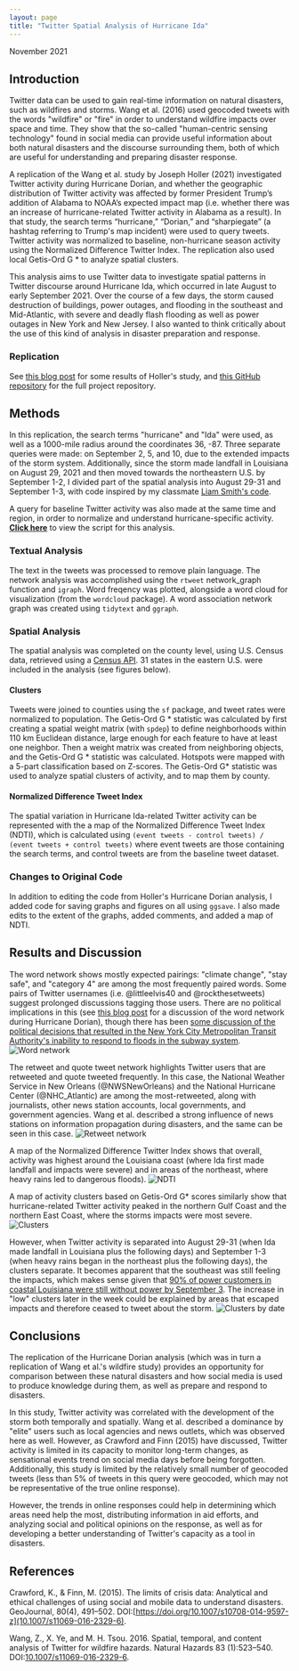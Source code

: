 ```yaml
---
layout: page
title: "Twitter Spatial Analysis of Hurricane Ida"
---
```

November 2021

## Introduction
Twitter data can be used to gain real-time information on natural disasters, such as wildfires and storms. Wang et al. (2016) used geocoded tweets with the words "wildfire" or "fire" in order to understand wildfire impacts over space and time. They show that the so-called "human-centric sensing technology" found in social media can provide useful information about both natural disasters and the discourse surrounding them, both of which are useful for understanding and preparing disaster response.

A replication of the Wang et al. study by Joseph Holler (2021) investigated Twitter activity during Hurricane Dorian, and whether the geographic distribution of Twitter activity was affected by former President Trump’s addition of Alabama to NOAA’s expected impact map (i.e. whether there was an increase of hurricane-related Twitter activity in Alabama as a result). In that study, the search terms “hurricane,” “Dorian,” and “sharpiegate” (a hashtag referring to Trump's map incident) were used to query tweets.
Twitter activity was normalized to baseline, non-hurricane season activity using the Normalized Difference Twitter Index. The replication also used local Getis-Ord G * to analyze spatial clusters.

This analysis aims to use Twitter data to investigate spatial patterns in Twitter discourse around Hurricane Ida, which occurred in late August to early September 2021. Over the course of a few days, the storm caused destruction of buildings, power outages, and flooding in the southeast and Mid-Atlantic, with severe and deadly flash flooding as well as power outages in New York and New Jersey. I also wanted to think critically about the use of this kind of analysis in disaster preparation and response.

### Replication
See [this blog post](https://emwaugh.github.io/reflections/uncertainty-ethics-vgi.html) for some results of Holler's study, and [this GitHub repository](https://github.com/GIS4DEV/OR-Dorian) for the full project repository.

## Methods
In this replication, the search terms "hurricane" and "Ida" were used, as well as a 1000-mile radius around the coordinates 36, -87. Three separate queries were made: on September 2, 5, and 10, due to the extended impacts of the storm system. Additionally, since the storm made landfall in Louisiana on August 29, 2021 and then moved towards the northeastern U.S. by September 1-2, I divided part of the spatial analysis into August 29-31 and September 1-3, with code inspired by my classmate [Liam Smith's code](https://github.com/Liam-W-Smith/Dorian-Replication).


A query for baseline Twitter activity was also made at the same time and region, in order to normalize and understand hurricane-specific activity. **[Click here]()** to view the script for this analysis.

### Textual Analysis
The text in the tweets was processed to remove plain language. The network analysis was accomplished using the `rtweet` network_graph function and `igraph`. Word freqency was plotted, alongside a word cloud for visualization (from the `wordcloud` package). A word association network graph was created using `tidytext` and `ggraph`.

### Spatial Analysis
The spatial analysis was completed on the county level, using U.S. Census data, retrieved using a [Census API](https://api.census.gov/data/key_signup.html). 31 states in the eastern U.S. were included in the analysis (see figures below).

#### Clusters
Tweets were joined to counties using the `sf` package, and tweet rates were normalized to population. The Getis-Ord G * statistic was calculated by first creating a spatial weight matrix (with `spdep`) to define neighborhoods within 110 km Euclidean distance, large enough for each feature to have at least one neighbor. Then a weight matrix was created from neighboring objects, and the Getis-Ord G * statistic was calculated. Hotspots were mapped with a 5-part classification based on Z-scores. The Getis-Ord G* statistic was used to analyze spatial clusters of activity, and to map them by county.

#### Normalized Difference Tweet Index
The spatial variation in Hurricane Ida-related Twitter activity can be represented with the a map of the Normalized Difference Tweet Index (NDTI), which is calculated using `(event tweets - control tweets) / (event tweets + control tweets)` where event tweets are those containing the search terms, and control tweets are from the baseline tweet dataset.

### Changes to Original Code
In addition to editing the code from Holler's Hurricane Dorian analysis, I added code for saving graphs and figures on all using `ggsave`. I also made edits to the extent of the graphs, added comments, and added a map of NDTI.

## Results and Discussion

The word network shows mostly expected pairings: "climate change", "stay safe", and "category 4" are among the most frequently paired words. Some pairs of Twitter usernames (i.e. @littleelvis40 and @rockthesetweets) suggest prolonged discussions tagging those users. There are no political implications in this (see [this blog post](https://emwaugh.github.io/reflections/uncertainty-ethics-vgi.html) for a discussion of the word network during Hurricane Dorian), though there has been [some discussion of the political decisions that resulted in the New York City Metropolitan Transit Authority's inability to respond to  floods in the subway system](https://phys.org/news/2021-09-experts-hurricane-ida-deadly-york.html).
![Word network](assets/word_pairs.png)

The retweet and quote tweet network highlights  Twitter users that are retweeted and quote tweeted frequently. In this case, the National Weather Service in New Orleans (@NWSNewOrleans) and the National Hurricane Center (@NHC_Atlantic) are among the most-retweeted, along with journalists, other news station accounts, local governments, and government agencies. Wang et al. described a strong influence of news stations on information propagation during disasters, and the same can be seen in this case.
![Retweet network](assets/retweet_network.png)

A map of the Normalized Difference Twitter Index shows that overall, activity was highest around the Louisiana coast (where Ida first made landfall and impacts were severe) and in areas of the northeast, where heavy rains led to dangerous floods).
![NDTI](assets/ndti_ida.png)

A map of activity clusters based on Getis-Ord G* scores similarly show that hurricane-related Twitter activity peaked in the northern Gulf Coast and the northern East Coast, where the storms impacts were most severe.
![Clusters](assets/hotspots.png)

However, when Twitter activity is separated into August 29-31 (when Ida made landfall in Louisiana plus the following days) and September 1-3 (when heavy rains began in the northeast plus the following days), the clusters separate. It becomes apparent that the southeast was still feeling the impacts, which makes sense given that [90% of power customers in coastal Louisiana were still without power by September 3](https://www.nytimes.com/interactive/2021/us/hurricane-ida-tracker.html). The increase in "low" clusters later in the week could be explained by areas that escaped impacts and therefore ceased to tweet about the storm.
![Clusters by date](assets/hotspots_bydate.png)

## Conclusions
The replication of the Hurricane Dorian analysis (which was in turn a replication of Wang et al.'s wildfire study) provides an opportunity for comparison between these natural disasters and how social media is used to produce knowledge during them, as well as prepare and respond to disasters.

In this study, Twitter activity was correlated with the development of the storm both temporally and spatially. Wang et al. described a dominance by "elite" users such as local agencies and news outlets, which was observed here as well. However, as Crawford and Finn (2015) have discussed, Twitter activity is limited in its capacity to monitor long-term changes, as sensational events trend on social media days before being forgotten. Additionally, this study is limited by the relatively small number of geocoded tweets (less than 5% of tweets in this query were geocoded, which may not be representative of the true online response).

However, the trends in online responses could help in determining which areas need help the most, distributing information in aid efforts, and analyzing social and political opinions on the response, as well as for developing a better understanding of Twitter's capacity as a tool in disasters.

## References

Crawford, K., & Finn, M. (2015). The limits of crisis data: Analytical and ethical challenges of using social and mobile data to understand disasters. GeoJournal, 80(4), 491–502. DOI:[https://doi.org/10.1007/s10708-014-9597-z](10.1007/s11069-016-2329-6).

Wang, Z., X. Ye, and M. H. Tsou. 2016. Spatial, temporal, and content analysis of Twitter for wildfire hazards. Natural Hazards 83 (1):523–540. DOI:[10.1007/s11069-016-2329-6](10.1007/s11069-016-2329-6).
